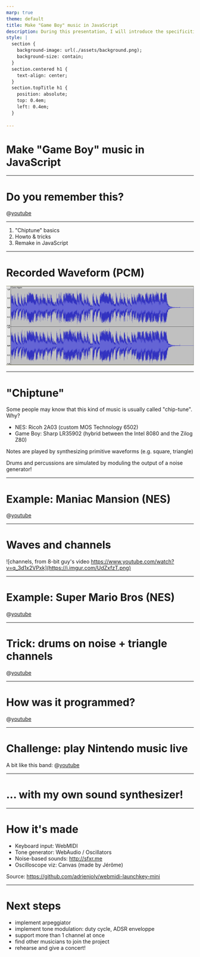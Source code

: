 ```yaml
---
marp: true
theme: default
title: Make "Game Boy" music in JavaScript
description: During this presentation, I will introduce the specificities of 8-bit / chiptune music made famous by vintage game consoles like the Game boy and Nintendo Entertainment System, and how I programed a browser-based MIDI synthesizer that emulates that sound for live performances.
style: |
  section {
    background-image: url(./assets/background.png);
    background-size: contain;
  }
  section.centered h1 {
    text-align: center;
  }
  section.topTitle h1 {
    position: absolute;
    top: 0.4em;
    left: 0.4em;
  }

---
```

<!-- _class: centered -->
# Make "Game Boy" music in JavaScript

<!-- title slide -- intro -->

<!-- slides for show&tell: https://docs.google.com/presentation/d/16dDLewssNXK05C56JqK6lySWxZ3wHvEqtOgcqQPt5w4/edit#slide=id.g5707f48d32_0_4 -->

---
<!-- _class: topTitle -->
# Do you remember this?

@[youtube](BQwohHgrk2s)

<!-- 
Recently, I felt nostalgic about games from the late 80's. And more specifically about the esthetics of the music from vintage consoles of the era, like the Nintendo Entertainment System and Game Boy.

I wondered what made that sound so unique and recognizable, even for people who have never played these consoles.

Today, I'm gonna share with you a few facts that I found fascinating, while going down the rabbit hole of vintage Nintendo music.
-->

---

1. "Chiptune" basics
2. Howto & tricks
3. Remake in JavaScript

---
<!-- _class: topTitle -->
# Recorded Waveform (PCM)

![bg contain](./assets/waveform.png)

---
# "Chiptune"

Some people may know that this kind of music is usually called "chip-tune". Why?

- NES: Ricoh 2A03 (custom MOS Technology 6502)
- Game Boy: Sharp LR35902 (hybrid between the Intel 8080 and the Zilog Z80)

Notes are played by synthesizing primitive waveforms (e.g. square, triangle)

Drums and percussions are simulated by moduling the output of a noise generator!

---
<!-- _class: topTitle -->
# Example: Maniac Mansion (NES)

@[youtube](hWAtoCEuwnY)
<!-- ["Maniac Mansion (NES)" Full Soundtrack [Oscilloscope View] - YouTube](https://www.youtube.com/watch?v=hWAtoCEuwnY) -->

---
<!-- _class: topTitle -->
# Waves and channels

![channels, from 8-bit guy's video https://www.youtube.com/watch?v=q_3d1x2VPxk](https://i.imgur.com/UdZxfzT.png)

---
<!-- _class: topTitle -->
# Example: Super Mario Bros (NES)

@[youtube](OfrEoEQpPrI)
<!-- [[NES] Super Mario Bros.: Main Theme - Oscilloscope View - YouTube](https://www.youtube.com/watch?v=OfrEoEQpPrI) -->

---
<!-- _class: topTitle -->
# Trick: drums on noise + triangle channels

@[youtube](Wy1l5BAkSoc)
<!-- [NES Smurfs: Mountains - oscilloscope view - YouTube](https://www.youtube.com/watch?v=Wy1l5BAkSoc) -->

<!-- Also:
[NES Audio: Triangle Kick Drum - YouTube](https://www.youtube.com/watch?v=Jd6nyynuzio)

=> TODO: Try to give a live example by muting the noise and pulse channels.

-->

---
<!-- _class: topTitle -->
# How was it programmed?

@[youtube](GDP1kyoP8C4)
<!-- [Tetris (Game Boy) - Music Type B (Impulse Tracker Cover) - YouTube](https://www.youtube.com/watch?v=GDP1kyoP8C4) -->

---
<!-- _class: topTitle -->
# Challenge: play Nintendo music live

A bit like this band:
@[youtube](HNs7BVn_bOk)
<!-- [マリオ3 SUPER MARIO BROS. 3 Medley / NES BAND 12th Live in Sapporo - YouTube](https://www.youtube.com/watch?v=HNs7BVn_bOk) -->

---
# ... with my own sound synthesizer!

<!-- DEMO TIME: PLAY TETRIS -->

---
# How it's made

- Keyboard input: WebMIDI
- Tone generator: WebAudio / Oscillators
- Noise-based sounds: http://sfxr.me
- Oscilloscope viz: Canvas (made by Jérôme)

Source: https://github.com/adrienjoly/webmidi-launchkey-mini

---
# Next steps

- implement arpeggiator
- implement tone modulation: duty cycle, ADSR enveloppe
- support more than 1 channel at once
- find other musicians to join the project
- rehearse and give a concert!
